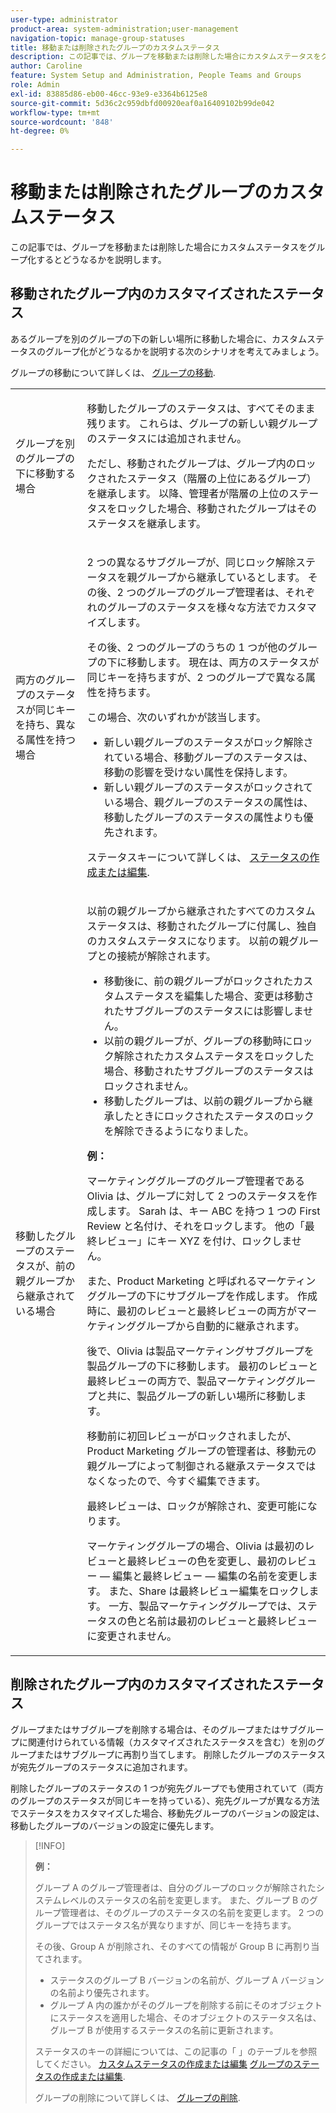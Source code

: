 ```yaml
---
user-type: administrator
product-area: system-administration;user-management
navigation-topic: manage-group-statuses
title: 移動または削除されたグループのカスタムステータス
description: この記事では、グループを移動または削除した場合にカスタムステータスをグループ化するとどうなるかを説明します。
author: Caroline
feature: System Setup and Administration, People Teams and Groups
role: Admin
exl-id: 83885d86-eb00-46cc-93e9-e3364b6125e8
source-git-commit: 5d36c2c959dbfd00920eaf0a16409102b99de042
workflow-type: tm+mt
source-wordcount: '848'
ht-degree: 0%

---
```


# 移動または削除されたグループのカスタムステータス

この記事では、グループを移動または削除した場合にカスタムステータスをグループ化するとどうなるかを説明します。

## 移動されたグループ内のカスタマイズされたステータス

あるグループを別のグループの下の新しい場所に移動した場合に、カスタムステータスのグループ化がどうなるかを説明する次のシナリオを考えてみましょう。

グループの移動について詳しくは、 [グループの移動](../../../administration-and-setup/manage-groups/create-and-manage-groups/move-a-group.md).

<table style="table-layout:auto"> 
 <col> 
 </col> 
 <col> 
 </col> 
 <tbody> 
  <tr> 
   <td role="rowheader">グループを別のグループの下に移動する場合 </td> 
   <td> <p>移動したグループのステータスは、すべてそのまま残ります。 これらは、グループの新しい親グループのステータスには追加されません。</p> <p>ただし、移動されたグループは、グループ内のロックされたステータス（階層の上位にあるグループ）を継承します。 以降、管理者が階層の上位のステータスをロックした場合、移動されたグループはそのステータスを継承します。</p> </td> 
  </tr> 
  <tr> 
   <td role="rowheader">両方のグループのステータスが同じキーを持ち、異なる属性を持つ場合</td> 
   <td> <p>2 つの異なるサブグループが、同じロック解除ステータスを親グループから継承しているとします。 その後、2 つのグループのグループ管理者は、それぞれのグループのステータスを様々な方法でカスタマイズします。</p> <p>その後、2 つのグループのうちの 1 つが他のグループの下に移動します。 現在は、両方のステータスが同じキーを持ちますが、2 つのグループで異なる属性を持ちます。</p> <p>この場合、次のいずれかが該当します。</p> 
    <ul> 
     <li>新しい親グループのステータスがロック解除されている場合、移動グループのステータスは、移動の影響を受けない属性を保持します。</li> 
     <li>新しい親グループのステータスがロックされている場合、親グループのステータスの属性は、移動したグループのステータスの属性よりも優先されます。</li> 
    </ul> <p>ステータスキーについて詳しくは、 <a href="../../../administration-and-setup/customize-workfront/creating-custom-status-and-priority-labels/create-or-edit-a-status.md" class="MCXref xref">ステータスの作成または編集</a>.</p> </td> 
  </tr> 
  <tr> 
   <td>移動したグループのステータスが、前の親グループから継承されている場合 </td> 
   <td> <p>以前の親グループから継承されたすべてのカスタムステータスは、移動されたグループに付属し、独自のカスタムステータスになります。 以前の親グループとの接続が解除されます。</p> 
    <ul> 
     <li>移動後に、前の親グループがロックされたカスタムステータスを編集した場合、変更は移動されたサブグループのステータスには影響しません。</li> 
     <li>以前の親グループが、グループの移動時にロック解除されたカスタムステータスをロックした場合、移動されたサブグループのステータスはロックされません。</li> 
     <li>移動したグループは、以前の親グループから継承したときにロックされたステータスのロックを解除できるようになりました。</li> 
    </ul> 
     <p><b>例：</b><p> 
     <p>マーケティンググループのグループ管理者である Olivia は、グループに対して 2 つのステータスを作成します。 Sarah は、キー ABC を持つ 1 つの First Review と名付け、それをロックします。 他の「最終レビュー」にキー XYZ を付け、ロックしません。</p> 
     <p>また、Product Marketing と呼ばれるマーケティンググループの下にサブグループを作成します。 作成時に、最初のレビューと最終レビューの両方がマーケティンググループから自動的に継承されます。</p> 
     <p>後で、Olivia は製品マーケティングサブグループを製品グループの下に移動します。 最初のレビューと最終レビューの両方で、製品マーケティンググループと共に、製品グループの新しい場所に移動します。</p> 
     <p>移動前に初回レビューがロックされましたが、Product Marketing グループの管理者は、移動元の親グループによって制御される継承ステータスではなくなったので、今すぐ編集できます。</p> 
     <p>最終レビューは、ロックが解除され、変更可能になります。</p> 
     <p>マーケティンググループの場合、Olivia は最初のレビューと最終レビューの色を変更し、最初のレビュー — 編集と最終レビュー — 編集の名前を変更します。 また、Share は最終レビュー編集をロックします。 一方、製品マーケティンググループでは、ステータスの色と名前は最初のレビューと最終レビューに変更されません。</p> 
    </div> </td> 
  </tr> 
 </tbody> 
</table>

## 削除されたグループ内のカスタマイズされたステータス

グループまたはサブグループを削除する場合は、そのグループまたはサブグループに関連付けられている情報（カスタマイズされたステータスを含む）を別のグループまたはサブグループに再割り当てします。 削除したグループのステータスが宛先グループのステータスに追加されます。

削除したグループのステータスの 1 つが宛先グループでも使用されていて（両方のグループのステータスが同じキーを持っている）、宛先グループが異なる方法でステータスをカスタマイズした場合、移動先グループのバージョンの設定は、移動したグループのバージョンの設定に優先します。

>[!INFO]
>
>**例：**
>
>グループ A のグループ管理者は、自分のグループのロックが解除されたシステムレベルのステータスの名前を変更します。 また、グループ B のグループ管理者は、そのグループのステータスの名前を変更します。 2 つのグループではステータス名が異なりますが、同じキーを持ちます。
>
>その後、Group A が削除され、そのすべての情報が Group B に再割り当てされます。
>
>* ステータスのグループ B バージョンの名前が、グループ A バージョンの名前より優先されます。
>* グループ A 内の誰かがそのグループを削除する前にそのオブジェクトにステータスを適用した場合、そのオブジェクトのステータス名は、グループ B が使用するステータスの名前に更新されます。
>
>ステータスのキーの詳細については、この記事の「 」のテーブルを参照してください。 [カスタムステータスの作成または編集](../../../administration-and-setup/customize-workfront/creating-custom-status-and-priority-labels/create-or-edit-a-status.md#create) [グループのステータスの作成または編集](../../../administration-and-setup/manage-groups/manage-group-statuses/create-or-edit-a-group-status.md#create).
>
>グループの削除について詳しくは、 [グループの削除](../../../administration-and-setup/manage-groups/create-and-manage-groups/delete-a-group.md).

